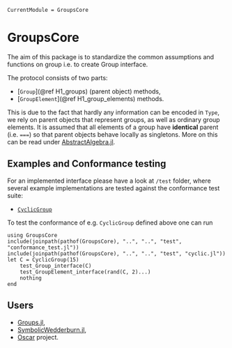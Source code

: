 ```@meta
CurrentModule = GroupsCore
```

# GroupsCore

The aim of this package is to standardize the common assumptions and functions on group i.e. to create
Group interface.

The protocol consists of two parts:
  * [`Group`](@ref H1_groups) (parent object) methods,
  * [`GroupElement`](@ref H1_group_elements) methods.

This is due to the fact that hardly any information can be encoded in `Type`, we
rely on parent objects that represent groups, as well as ordinary group
elements. It is assumed that all elements of a group have **identical** parent
(i.e.  `===`) so that parent objects behave locally as singletons. More on this
can be read under
[AbstractAlgebra.jl](https://nemocas.github.io/AbstractAlgebra.jl/latest/types/).

## Examples and Conformance testing

For an implemented interface please have a look at `/test` folder, where several
example implementations are tested against the conformance test suite:
  * [`CyclicGroup`](https://github.com/kalmarek/GroupsCore.jl/blob/main/test/cyclic.jl)

To test the conformance of e.g. `CyclicGroup` defined above one can run

```@repl
using GroupsCore
include(joinpath(pathof(GroupsCore), "..", "..", "test", "conformance_test.jl"))
include(joinpath(pathof(GroupsCore), "..", "..", "test", "cyclic.jl"))
let C = CyclicGroup(15)
    test_Group_interface(C)
    test_GroupElement_interface(rand(C, 2)...)
    nothing
end
```

## Users
* [Groups.jl](https://github.com/kalmarek/Groups.jl),
* [SymbolicWedderburn.jl](https://github.com/kalmarek/SymbolicWedderburn.jl),
* [Oscar](https://github.com/oscar-system/Oscar.jl) project.
